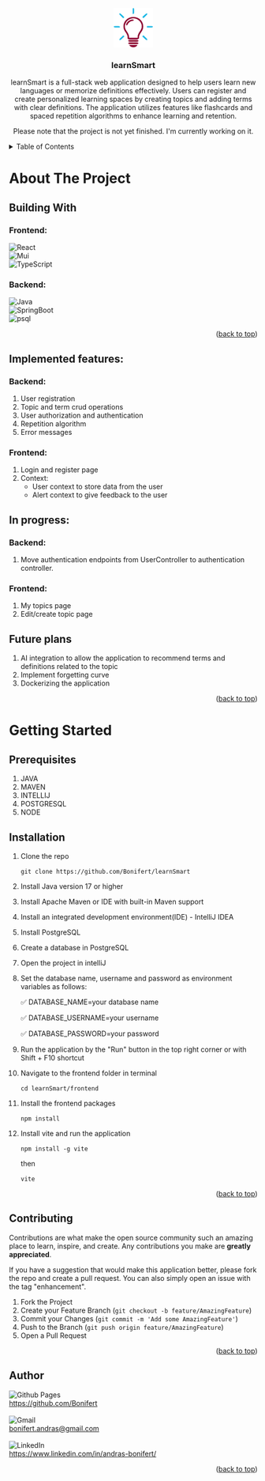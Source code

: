 <br />
<div align="center">
  <a href="https://github.com/Bonifert/learnSmart">
    <img src="frontend/public/light.png" alt="Logo" width="80" height="80">
  </a>

<h3 align="center">learnSmart</h3>
<p>
   learnSmart is a full-stack web application designed to help users learn new languages or memorize definitions effectively. Users can register and create personalized learning spaces by creating topics and adding terms with clear definitions. The application utilizes features like flashcards and spaced repetition algorithms to enhance learning and retention. 
</p>
<p>
   Please note that the project is not yet finished. I'm currently working on it.  
</p>

</div>

<!-- TABLE OF CONTENTS -->
<details>
  <summary>Table of Contents</summary>
  <ol>
    <li>
      <a href="#about-the-project">About The Project</a>
      <ul>
        <li><a href="#building-with">Built With</a></li>
        <li><a href="#implemented-features">Implemented features</a></li>
        <li><a href="#in-progress">In progress</a></li>
        <li><a href="#future-plans">Future plans</a></li>
      </ul>
    </li>
     <li>
       <a href="#getting-started">Getting Started</a>
      <ul>
      <li><a href="#prerequisites">Prerequisites</a></li>
        <li><a href="#installation">Installation</a></li>
      </ul>
     </li>
    <li><a href="#contributing">Contributing</a></li>
    <li><a href="#author">Author</a></li>
  </ol>
</details>



<!-- ABOUT THE PROJECT -->

# About The Project


## Building With

### Frontend:

![React] <br/> ![Mui] <br/> ![TypeScript] <br/>

### Backend: <br/>

![Java] <br/> ![SpringBoot]<br/> ![psql]

<p align="right">(<a href="#about-the-project">back to top</a>)</p>


## Implemented features:

### Backend:

1. User registration
2. Topic and term crud operations
3. User authorization and authentication
4. Repetition algorithm
5. Error messages

### Frontend:

1. Login and register page
2. Context:
   - User context to store data from the user
   - Alert context to give feedback to the user

## In progress:

### Backend:

1. Move authentication endpoints from UserController to authentication controller.

### Frontend:

1. My topics page
2. Edit/create topic page

## Future plans

1. AI integration to allow the application to recommend terms and definitions related to the topic
2. Implement forgetting curve
3. Dockerizing the application

<!-- GETTING STARTED -->

<p align="right">(<a href="#about-the-project">back to top</a>)</p>

# Getting Started

## Prerequisites

1. JAVA
2. MAVEN
3. INTELLIJ
4. POSTGRESQL
5. NODE

## Installation

1. Clone the repo
   ```shell
   git clone https://github.com/Bonifert/learnSmart
   ```
2. Install Java version 17 or higher


3. Install Apache Maven or IDE with built-in Maven support


4. Install an integrated development environment(IDE) - IntelliJ IDEA


5. Install PostgreSQL


6. Create a database in PostgreSQL


7. Open the project in intelliJ


8. Set the database name, username and password as environment variables as follows:

   ✅ DATABASE_NAME=your database name

   ✅ DATABASE_USERNAME=your username

   ✅ DATABASE_PASSWORD=your password


9. Run the application by the "Run" button in the top right corner or with Shift + F10 shortcut


10. Navigate to the frontend folder in terminal
     ```shell
     cd learnSmart/frontend
     ```

11. Install the frontend packages
     ```shell
     npm install
     ```
    
12. Install vite and run the application
     ```shell
     npm install -g vite
     ```
    then
     ```shell
     vite
     ```

<p align="right">(<a href="#about-the-project">back to top</a>)</p>



<!-- CONTRIBUTING -->

## Contributing

Contributions are what make the open source community such an amazing place to learn, inspire, and create. Any
contributions you make are **greatly appreciated**.

If you have a suggestion that would make this application better, please fork the repo and create a pull request. You can also
simply open an issue with the tag "enhancement".

1. Fork the Project
2. Create your Feature Branch (```git checkout -b feature/AmazingFeature```)
3. Commit your Changes (`git commit -m 'Add some AmazingFeature'`)
4. Push to the Branch (`git push origin feature/AmazingFeature`)
5. Open a Pull Request

<p align="right">(<a href="#about-the-project">back to top</a>)</p>


<!-- AUTHORS -->

## Author

![Github Pages] <br/> https://github.com/Bonifert <br/> <br/>
![Gmail] <br/> bonifert.andras@gmail.com <br/> <br/>
![LinkedIn] <br/> https://www.linkedin.com/in/andras-bonifert/

<p align="right">(<a href="#about-the-project">back to top</a>)</p>



<!-- MARKDOWN LINKS & IMAGES -->
<!-- https://www.markdownguide.org/basic-syntax/#reference-style-links -->

[Mui]: https://img.shields.io/badge/MaterialUi-000000?style=for-the-badge&logo=Mui

[TypeScript]: https://img.shields.io/badge/TypeScript-000000?style=for-the-badge&logo=TypeScript

[React]: https://img.shields.io/badge/React-000000?style=for-the-badge&logo=React

[Java]: https://img.shields.io/badge/Java-000000?style=for-the-badge&logo=openjdk

[SpringBoot]: https://img.shields.io/badge/SpringBoot-000000?style=for-the-badge&logo=SpringBoot

[psql]: https://img.shields.io/badge/postgresql-000000?style=for-the-badge&logo=postgresql

[Github Pages]: https://img.shields.io/badge/github-121013?style=for-the-badge&logo=github&logoColor=white

[Gmail]: https://img.shields.io/badge/Gmail-D14836?style=for-the-badge&logo=gmail&logoColor=white

[LinkedIn]: https://img.shields.io/badge/LinkedIn-0077B5?style=for-the-badge&logo=linkedin&logoColor=white
